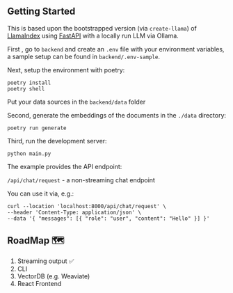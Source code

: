 ## Getting Started

This is based upon the bootstrapped version (via `create-llama`) of [LlamaIndex](https://www.llamaindex.ai/) using [FastAPI](https://fastapi.tiangolo.com/) with a locally run LLM via Ollama.

First , go to `backend` and create an `.env` file with your environment variables, a sample setup can be found in `backend/.env-sample`.

Next, setup the environment with poetry:

```
poetry install
poetry shell
```

Put your data sources in the `backend/data` folder

Second, generate the embeddings of the documents in the `./data` directory:

```
poetry run generate
```

Third, run the development server:

```
python main.py
```

The example provides the API endpoint:

`/api/chat/request` - a non-streaming chat endpoint

You can use it via, e.g.:

```
curl --location 'localhost:8000/api/chat/request' \
--header 'Content-Type: application/json' \
--data '{ "messages": [{ "role": "user", "content": "Hello" }] }'
```

## RoadMap 🗺️

1. Streaming output ✅
2. CLI
3. VectorDB (e.g. Weaviate)
4. React Frontend
